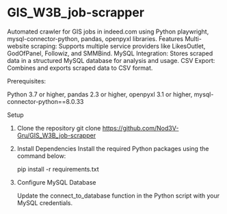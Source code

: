 # GIS_W3B_job-scrapper
Automated crawler for GIS jobs in indeed.com using Python playwright, mysql-connector-python, pandas, openpyxl libraries.
Features
Multi-website scraping: Supports multiple service providers like LikesOutlet, GodOfPanel, Followiz, and SMMBind.
MySQL Integration: Stores scraped data in a structured MySQL database for analysis and usage.
CSV Export: Combines and exports scraped data to CSV format.

Prerequisites:

Python 3.7 or higher,
pandas 2.3 or higher,
openpyxl 3.1 or higher,
mysql-connector-python==8.0.33


Setup
1. Clone the repository
   git clone https://github.com/Nod3V-Gru/GIS_W3B_job-scrapper

2. Install Dependencies
   Install the required Python packages using the command below:

   pip install -r requirements.txt

3. Configure MySQL Database
   
   Update the connect_to_database function in the Python script with your MySQL credentials.

